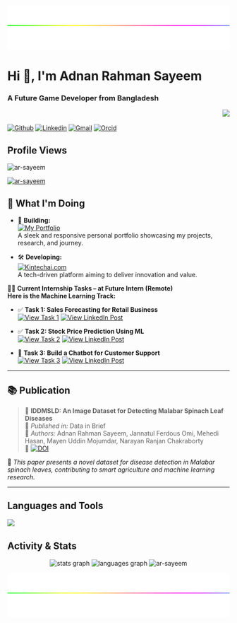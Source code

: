 <!--## **Introduction**-->
<div>
  <p align=right><img height="100" width="1200" src="https://github.com/ar-sayeem/ar-sayeem/blob/main/rainbow-line.gif" /></p>
  <h1><b>Hi 👋, I'm Adnan Rahman Sayeem</b></h1>
  <h3><b>A Future Game Developer from Bangladesh </b></h3>
  <p align=right><img height="200" src="https://media4.giphy.com/media/v1.Y2lkPTc5MGI3NjExZ3pjcHdxbThkMzRzNTB1aDU5ZzR2bzY2a21zdTRsM3NvYW9uOGVtaCZlcD12MV9pbnRlcm5hbF9naWZfYnlfaWQmY3Q9Zw/s31Rm4W3wHpZe/giphy.webp" /></p>
</div>

[![Github](https://img.shields.io/badge/-Github-000?style=flat&logo=github&logoColor=white)](https://github.com/ar-sayeem)
[![Linkedin](https://img.shields.io/badge/-LinkedIn-blue?style=flat&logo=linkedin&logoColor=white)](https://www.linkedin.com/in/adnan-rahman-sayeem)
[![Gmail](https://img.shields.io/badge/-Gmail-c14438?style=flat&logo=Gmail&logoColor=white)](mailto:adnan.rahman.sayeem@gmail.com)
[![Orcid](https://img.shields.io/badge/-Orcid-green?logo=orcid&logoColor=white)](https://orcid.org/0009-0008-0403-0617)

## **Profile Views**
<p align="left"> <img src="https://komarev.com/ghpvc/?username=ar-sayeem&label=Profile%20views&color=0e75b6&style=flat" alt="ar-sayeem" /> </p>
<p align="left"> <a href="https://github.com/ryo-ma/github-profile-trophy"><img src="https://github-profile-trophy.vercel.app/?username=ar-sayeem" alt="ar-sayeem" /></a> </p>

<!--
<p align="left"> <a href="https://twitter.com/ar_sayeem0" target="blank"><img src="https://img.shields.io/twitter/follow/ar_sayeem0?logo=twitter&style=for-the-badge" alt="ar_sayeem0" /></a> </p>
-->

## 🌟 What I'm Doing

- 🔧 **Building:**  
  [![My Portfolio](https://img.shields.io/badge/-🚀%20My%20Portfolio-FFD700?style=for-the-badge&logo=github&logoColor=000)](https://ar-sayeem.github.io/portfolio/)  
  A sleek and responsive personal portfolio showcasing my projects, research, and journey.

- 🛠️ **Developing:**  
  [![Kintechai.com](https://img.shields.io/badge/-🌐%20Kintechai.com-FFA500?style=for-the-badge&logo=google-chrome&logoColor=000)](https://ar-sayeem.github.io/Kintechai.com)  
  A tech-driven platform aiming to deliver innovation and value.

👨‍💻 **Current Internship Tasks – at Future Intern (Remote)** <br>
**Here is the Machine Learning Track:**

- ✅ **Task 1: Sales Forecasting for Retail Business** <br> 
  [![View Task 1](https://img.shields.io/badge/-📂%20FUTURE_ML_01-2c3e50?style=for-the-badge&logo=github&logoColor=white)](https://github.com/ar-sayeem/FUTURE_ML_01)
  [![View LinkedIn Post](https://img.shields.io/badge/-🔗%20LinkedIn%20Post-0077b5?style=for-the-badge&logo=linkedin&logoColor=white)](https://www.linkedin.com/posts/adnan-rahman-sayeem_machinelearning-datascience-salesforecasting-activity-7322686432555282432-Gl8D?utm_source=share&utm_medium=member_desktop&rcm=ACoAADkyt8QB-tcjyOVBr7Wl04wHG03jOsoidz0)

- ✅ **Task 2: Stock Price Prediction Using ML** <br> 
  [![View Task 2](https://img.shields.io/badge/-📂%20FUTURE_ML_02-2c3e50?style=for-the-badge&logo=github&logoColor=white)](https://github.com/ar-sayeem/FUTURE_ML_02)
  [![View LinkedIn Post](https://img.shields.io/badge/-🔗%20LinkedIn%20Post-0077b5?style=for-the-badge&logo=linkedin&logoColor=white)](https://www.linkedin.com/posts/adnan-rahman-sayeem_deeplearning-stockprediction-timeseries-activity-7323027993247854592-YOuw?utm_source=share&utm_medium=member_desktop&rcm=ACoAADkyt8QB-tcjyOVBr7Wl04wHG03jOsoidz0)

- 🔄 **Task 3: Build a Chatbot for Customer Support** <br> 
  [![View Task 3](https://img.shields.io/badge/-📂%20FUTURE_ML_03-2c3e50?style=for-the-badge&logo=github&logoColor=white)](https://github.com/ar-sayeem/FUTURE_ML_03)
  [![View LinkedIn Post](https://img.shields.io/badge/-🔗%20LinkedIn%20Post-0077b5?style=for-the-badge&logo=linkedin&logoColor=white)](https://www.linkedin.com/posts/adnan-rahman-sayeem_customersupport-chatbot-nlp-activity-7327220879141101568-fJ8X)

---

## 📚 Publication

> 📝 **IDDMSLD: An Image Dataset for Detecting Malabar Spinach Leaf Diseases**  
> 📰 *Published in:* Data in Brief  
> 👥 *Authors:* Adnan Rahman Sayeem, Jannatul Ferdous Omi, Mehedi Hasan, Mayen Uddin Mojumdar, Narayan Ranjan Chakraborty  
> 🔗 [![DOI](https://img.shields.io/badge/DOI-10.1016%2Fj.dib.2025.111293-blue?style=flat-square)](https://doi.org/10.1016/j.dib.2025.111293)

🌿 *This paper presents a novel dataset for disease detection in Malabar spinach leaves, contributing to smart agriculture and machine learning research.*

---


<!--
## **Connect with me**
<p align="LEFT">
<a href="https://linkedin.com/in/adnan-rahman-sayeem" target="blank"><img align="center" src="https://github.com/ar-sayeem/little-storage/blob/main/Images/social/icon/linkedin.png" height="40" width="40" /></a></p>  -->


## **Languages and Tools**
<p align="left"> <a href="https://github.com/ar-sayeem"><img src="https://skillicons.dev/icons?i=c,cpp,py,html,js,java,figma,git,eclipse,ai,ps,unity,unreal"> </a></p>
<!--
<p>
<img src="https://media.giphy.com/media/3rCcV6sC1o2GY/giphy.gif" width="50">
<img src="https://i.giphy.com/media/LMt9638dO8dftAjtco/200.webp" width="50">
<img src="https://media.giphy.com/media/v1.Y2lkPTc5MGI3NjExZnlkZDh2MnRsbmEzZGVlbHlsa2wwa3J1MTkxdm5uOGUwYTZ1cTJmaCZlcD12MV9naWZzX3NlYXJjaCZjdD1n/l3vRfNA1p0rvhMSvS/giphy.gif" width="60" height="40">
<img src="https://media3.giphy.com/media/ln7z2eWriiQAllfVcn/200w.webp" width="50">
<img src="https://github.com/ar-sayeem/little-storage/blob/main/gif/figma_logo.gif" weidth="50" height="50"> figma
<img src="" width="70">
<img src="" width="70">
<img src="https://i.giphy.com/media/IdyAQJVN2kVPNUrojM/200.webp" width="50"> vs
<img src="https://media3.giphy.com/media/kdFc8fubgS31b8DsVu/giphy.webp" width="50"> node
<img src="https://media.giphy.com/media/kH1DBkPNyZPOk0BxrM/giphy.gif" width="100"> git
<p>
-->

## **Activity & Stats**
<div align="center">
  <img src="https://github-readme-stats.vercel.app/api?username=ar-sayeem&hide_title=false&hide_rank=false&show_icons=true&include_all_commits=true&count_private=true&disable_animations=false&theme=gruvbox&bg_color=282828&locale=en&hide_border=false" height="170"       
  alt="stats graph" />
  <img src="https://github-readme-stats.vercel.app/api/top-langs?username=ar-sayeem&locale=en&hide_title=false&layout=compact&card_width=400&langs_count=10&theme=gruvbox&bg_color=282828&hide_border=false" height="170" alt="languages graph" />
  <img src="https://github-readme-streak-stats.herokuapp.com/?user=ar-sayeem&hide_title=false&hide_rank=false&show_icons=true&include_all_commits=true&count_private=true&disable_animations=false&theme=gruvbox&bg_color=282828&locale=en&hide_border=false" height="180"       width="400" alt="ar-sayeem" /></div>

  <p align=right><img height="100" width="1200" src="https://github.com/ar-sayeem/ar-sayeem/blob/main/rainbow-line.gif" /></p>
